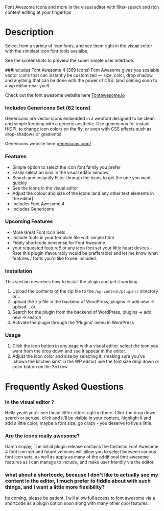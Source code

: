 
Font Awesome Icons and more in the visual editor with filter-search and rich content editing at your fingertips

# Description
Select from a variety of icon fonts, and see them right in the visual editor with the simplest icon font tools avaialbe,

See the screenshots to preview the super simple user interface.

###Includes Font Awesome 4 (369 Icons)
Font Awesome gives you scalable vector icons that can instantly be customized — size, color, drop shadow, and anything that can be done with the power of CSS. (and coming soon to a wp editor near you!).

Check out the font awesome website here [Fontawesome.io](http://fontawesome.io/)

### Includes Genericons Set (62 Icons)
Genericons are vector icons embedded in a webfont designed to be clean and simple keeping with a generic aesthetic.
Use genericons for instant HiDPI, to change icon colors on the fly, or even with CSS effects such as drop-shadows or gradients!

Genericons website here [genericons.com/](http://genericons.com/)


### Features 

* Simple option to select the icon font family you prefer
* Easily select an icon in the visual editor window
* Search and instantly Filter through the icons to get the one you want quickly
* See the icons in the visual editor
* Adjust the colour and size of the icons (and any other text elements in the editor)
* Includes Font Awesome 4
* Includes Genericons


### Upcoming Features 

* More Great Font Icon Sets
* Include fonts in your template file with simple html
* Fiddly shortcode nonsense for Font Awesome
* your requested feature!! or any icon font set your little heart desires - Rate this plugin (favourably would be prefferable) and let me know what features / fonts you'd like to see included.

### Installation
This section describes how to install the plugin and get it working.

1. Upload the contents of the zip file to the `/wp-content/plugins/` directory or...
2. upload the zip file in the backend of WordPress, plugins -> add new -> upload....or...
3. Search for the plugin from the backend of WordPress, plugins -> add new -> search
4. Activate the plugin through the 'Plugins' menu in WordPress

### Usage 

1. Click the icon button in any page with a visual editor, select the icon you want from the drop down and see it appear in the editor.
2. Adjust the icon color and size by selecting it, (making sure you've 'shown the kitchen sink' in the WP editor) use the font size drop down or color button on the 3rd row

# Frequently Asked Questions

### In the visual editor ?
Hellz yeah! you'll see those little critters right in there.  Click the drop down, search or peruse, click and it'll be visible in your content, highlight it and add a little color, maybe a font size, go crazy  - you deserve to live a little.

### Are the icons really awesome? 

Damn skippy, The initial plugin release contains the fantastic Font Awesome 4 font icon set and future versions will allow you to select between various font icon sets, as well as apply as many of the additional font awesome features as I can manage to include, and make user friendly via the editor.

### what about a shortcode, because I don't like to actually see my content in the editor, I much prefer to fiddle about with such things, and I want a little more flexibility? 

Its coming, please be patient, I will allow full access to font awesome via a shortcode as a plugin option soon along with many other cool features.
